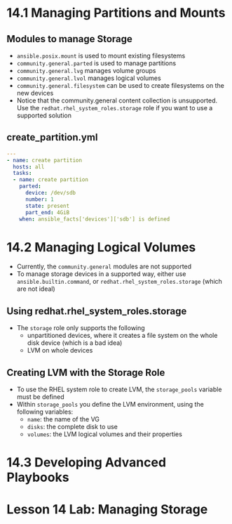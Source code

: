 # 14.1 Managing Partitions and Mounts
## Modules to manage Storage
- `ansible.posix.mount` is used to mount existing filesystems
- `community.general.parted` is used to manage partitions
- `community.general.lvg` manages volume groups
- `community.general.lvol` manages logical volumes
- `community.general.filesystem` can be used to create filesystems on the new devices
- Notice that the community.general content collection is unsupported. Use the `redhat.rhel_system_roles.storage` role if you want to use a supported solution 

## create_partition.yml
```yml
---
- name: create partition
  hosts: all
  tasks:
  - name: create partition
    parted:
      device: /dev/sdb
      number: 1
      state: present
      part_end: 4GiB
    when: ansible_facts['devices']['sdb'] is defined
```

# 14.2 Managing Logical Volumes
- Currently, the `community.general` modules are not supported
- To manage storage devices in a supported way, either use `ansible.builtin.command`, or `redhat.rhel_system_roles.storage` (which are not ideal)

## Using redhat.rhel_system_roles.storage
- The `storage` role only supports the following
  - unpartitioned devices, where it creates a file system on the whole disk device (which is a bad idea)
  - LVM on whole devices

## Creating LVM with the Storage Role
- To use the RHEL system role to create LVM, the `storage_pools` variable must be defined
- Within `storage_pools` you define the LVM environment, using the following variables:
  - `name`: the name of the VG
  - `disks`: the complete disk to use
  - `volumes`: the LVM logical volumes and their properties

# 14.3 Developing Advanced Playbooks
# Lesson 14 Lab: Managing Storage